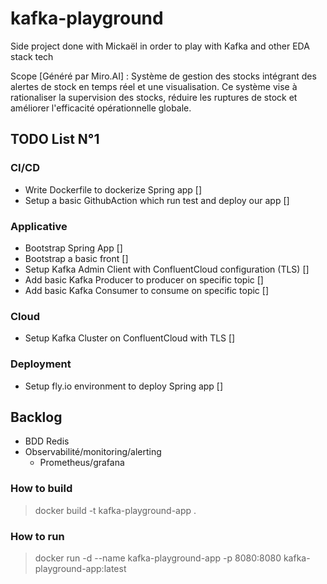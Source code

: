 # kafka-playground

Side project done with Mickaël in order to play with Kafka and other EDA stack tech

Scope [Généré par Miro.AI] : Système de gestion des stocks intégrant des alertes de stock en temps réel et une visualisation. 
Ce système vise à rationaliser la supervision des stocks, réduire les ruptures de stock et améliorer l'efficacité opérationnelle globale.

## TODO List N°1

### CI/CD
- Write Dockerfile to dockerize Spring app []
- Setup a basic GithubAction which run test and deploy our app []

### Applicative
- Bootstrap Spring App []
- Bootstrap a basic front []
- Setup Kafka Admin Client with ConfluentCloud configuration (TLS) []
- Add basic Kafka Producer to producer on specific topic []
- Add basic Kafka Consumer to consume on specific topic []

### Cloud
- Setup Kafka Cluster on ConfluentCloud with TLS []

### Deployment
- Setup fly.io environment to deploy Spring app []

## Backlog
- BDD Redis
- Observabilité/monitoring/alerting
 	- Prometheus/grafana


### How to build

> docker build -t kafka-playground-app . 

### How to run
> docker run -d --name kafka-playground-app -p 8080:8080 kafka-playground-app:latest
